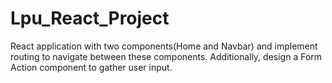 # Lpu_React_Project
React application with two components(Home and Navbar) and implement routing to navigate between these components. Additionally, design a Form Action component to gather user input.
